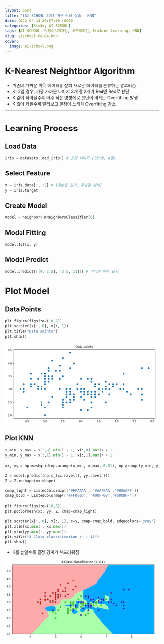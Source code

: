 ```yaml
---
layout: post
title: "[AI SCHOOL 5기] 머신 러닝 실습 - KNN"
date: 2022-04-13 20:57:00 +0900
categories: [Study, AI SCHOOL]
tags: [AI SCHOOL, 멋쟁이사자처럼, 코드라이언, Machine Learning, KNN]
slug: aischool-06-04-knn
cover:
  image: ai-school.png
---
```


# K-Nearest Neightbor Algorithm
- 기존의 가까운 이웃 데이터를 살펴 새로운 데이터를 분류하는 알고리즘
- K=3일 경우, 가장 가까운 나머지 3개 중 2개가 Red면 Red로 판단
- K 값이 작아질수록 아주 작은 영향에로 판단이 바뀌는 Overfitting 발생
- K 값이 커질수록 멀리보고 결정이 느려져 Overfitting 감소

---

# Learning Process

## Load Data

```python
iris = datasets.load_iris() # 붓꽃 데이터 (150행, 4열)
```

## Select Feature

```python
x = iris.data[:, :2] # [꽃받침 길이, 꽃받침 넓이]
y = iris.target
```

## Create Model

```python
model = neighbors.KNeighborsClassifier(6)
```

## Model Fitting

```python
model.fit(x, y)
```

## Model Predict

```python
model.predict([[9, 2.5], [3.5, 11]]) # 각각의 분류 표시
```

# Plot Model

## Data Points

```python
plt.figure(figsize=(10,5))
plt.scatter(x[:, 0], x[:, 1])
plt.title("Data points")
plt.show()
```

![knn](https://github.com/minyeamer/til/blob/main/.media/activities/ai-school/06-machine-learning/04-knn/knn.png?raw=true)

## Plot KNN

```python
x_min, x_max = x[:,0].min() - 1, x[:,0].max() + 1
y_min, y_max = x[:,1].min() - 1, x[:,1].max() + 1

xx, yy = np.meshgrid(np.arange(x_min, x_max, 0.01), np.arange(y_min, y_max, 0.01))

Z = model.predict(np.c_[xx.ravel(), yy.ravel()]) 
Z = Z.reshape(xx.shape)
```

```python
cmap_light = ListedColormap(['#FFAAAA', '#AAFFAA','#00AAFF'])
cmap_bold = ListedColormap(['#FF0000', '#00FF00','#0000FF'])

plt.figure(figsize=(10,5))
plt.pcolormesh(xx, yy, Z, cmap=cmap_light)

plt.scatter(x[:, 0], x[:, 1], c=y, cmap=cmap_bold, edgecolors='gray')
plt.xlim(xx.min(), xx.max())
plt.ylim(yy.min(), yy.max())
plt.title("3-Class classification (k = 1)")
plt.show()
```

- K를 높일수록 결정 경계가 부드러워짐

![knn-color](https://github.com/minyeamer/til/blob/main/.media/activities/ai-school/06-machine-learning/04-knn/knn-color.png?raw=true)